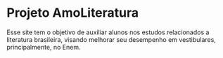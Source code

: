 # Projeto AmoLiteratura
Esse site tem o objetivo de auxiliar alunos nos estudos relacionados a literatura brasileira, visando melhorar seu desempenho em vestibulares, principalmente, no Enem.
